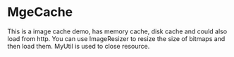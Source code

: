 # MgeCache
This is a image cache demo, has memory cache, disk cache and could also load from http.
You can use ImageResizer to resize the size of bitmaps and then load them.
MyUtil is used to close resource.
